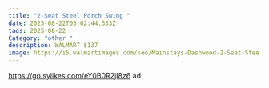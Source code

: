 ```yaml
---
title: "2-Seat Steel Porch Swing "
date: 2025-08-22T05:02:44.333Z
tags: 2025-08-22
Category: "other "
description: WALMART $137
image: https://i5.walmartimages.com/seo/Mainstays-Dashwood-2-Seat-Steel-Canopy-Porch-Swing-Black_6c3b00e6-2c75-49e8-8dac-0cee4032a399.34c417c87cf63c262a63be4d2372f65b.jpeg?odnHeight=2000&odnWidth=2000&odnBg=FFFFFF
---
```

https://go.sylikes.com/eY0B0R2jI8z6 ad